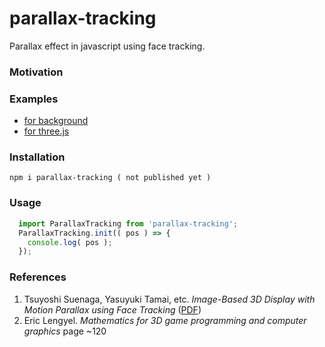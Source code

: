 # parallax-tracking

Parallax effect in javascript using face tracking.

### Motivation

### Examples
* [for background](https://munrocket.github.io/parallax-tracking/examples/background.html)
* [for three.js](https://munrocket.github.io/parallax-tracking/examples/threejs.html)

### Installation
```shell
npm i parallax-tracking ( not published yet )
```

### Usage
```js
  import ParallaxTracking from 'parallax-tracking';
  ParallaxTracking.init(( pos ) => {
    console.log( pos );
  });
```

### References

1. Tsuyoshi Suenaga, Yasuyuki Tamai, etc. *Image-Based 3D Display with Motion Parallax using Face Tracking* ([PDF](https://www.researchgate.net/publication/4324515_Poster_Image-Based_3D_Display_with_Motion_Parallax_using_Face_Tracking))
2. Eric Lengyel. *Mathematics for 3D game programming and computer graphics* page ~120